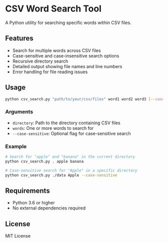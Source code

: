 # CSV Word Search Tool

A Python utility for searching specific words within CSV files.

## Features

- Search for multiple words across CSV files
- Case-sensitive and case-insensitive search options
- Recursive directory search
- Detailed output showing file names and line numbers
- Error handling for file reading issues

## Usage

```bash
python csv_search.py "path/to/your/csv/files" word1 word2 word3 [--case-sensitive]
```

### Arguments

- `directory`: Path to the directory containing CSV files
- `words`: One or more words to search for
- `--case-sensitive`: Optional flag for case-sensitive search

### Example

```bash
# Search for "apple" and "banana" in the current directory
python csv_search.py . apple banana

# Case-sensitive search for "Apple" in a specific directory
python csv_search.py ./data Apple --case-sensitive
```

## Requirements

- Python 3.6 or higher
- No external dependencies required

## License

MIT License 
